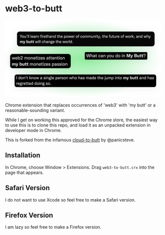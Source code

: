 # web3-to-butt

![Example replacements: "What can you do in My Butt?", "web2 monetizes attention, my butt monetizes passion"](sample.png)

Chrome extension that replaces occurrences of 'web3' with 'my butt' or a reasonable-sounding variant.

While I get on working this approved for the Chrome store, the easiest way to use this is to clone this repo, and load it as an unpacked extension in developer mode in Chrome.

This is forked from the infamous [cloud-to-butt](https://github.com/panicsteve/cloud-to-butt) by @panicsteve.

## Installation

In Chrome, choose Window > Extensions. Drag `web3-to-butt.crx` into the page that appears.

## Safari Version

I do not want to use Xcode so feel free to make a Safari version.

## Firefox Version

I am lazy so feel free to make a Firefox version.
